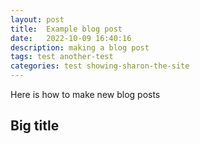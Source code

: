 ```yaml
---
layout: post
title:  Example blog post
date:   2022-10-09 16:40:16
description: making a blog post
tags: test another-test
categories: test showing-sharon-the-site
---
```


Here is how to make new blog posts

## Big title